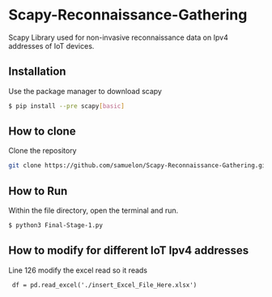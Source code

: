 # Scapy-Reconnaissance-Gathering
Scapy Library used for non-invasive reconnaissance data on Ipv4 addresses of IoT devices.

## Installation

Use the package manager to download scapy
```bash
$ pip install --pre scapy[basic]
```

## How to clone
Clone the repository
```bash
git clone https://github.com/samuelon/Scapy-Reconnaissance-Gathering.git
```

## How to Run
Within the file directory, open the terminal and run.

```bash
$ python3 Final-Stage-1.py
```

## How to modify for different IoT Ipv4 addresses

Line 126 modify the excel read so it reads

```
 df = pd.read_excel('./insert_Excel_File_Here.xlsx')
```




